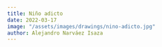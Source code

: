 ```yaml
---
title: Niño adicto
date: 2022-03-17
image: "/assets/images/drawings/nino-adicto.jpg"
author: Alejandro Narváez Isaza
---
```

